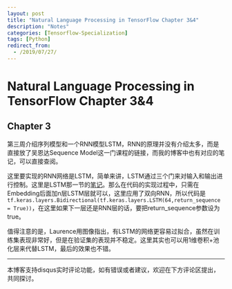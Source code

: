 ```yaml
---
layout: post
title: "Natural Language Processing in TensorFlow Chapter 3&4"
description: "Notes"
categories: [Tensorflow-Specialization]
tags: [Python]
redirect_from:
  - /2019/07/27/
---
```


# Natural Language Processing in TensorFlow Chapter 3&4  

## Chapter 3  

第三周介绍序列模型和一个RNN模型LSTM，RNN的原理并没有介绍太多，而是直接放了吴恩达Sequence Model这一门课程的链接，而我的博客中也有对应的笔记，可以直接查阅。  

这里要实现的RNN网络是LSTM，简单来讲，LSTM通过三个门来对输入和输出进行控制。这里是LSTM那一节的[笔记](http://justin-yu.me/blog/2019/07/05/Sequence-Model-Chapter-1/)。那么在代码的实现过程中，只需在Embedding后面加n层LSTM层就可以，这里应用了双向RNN，所以代码是`tf.keras.layers.Bidirectional(tf.keras.layers.LSTM(64,return_sequence = True))`，在这里如果下一层还是RNN层的话，要把return_sequence参数设为true。    

值得注意的是，Laurence用图像指出，有LSTM的网络更容易过拟合，虽然在训练集表现非常好，但是在验证集的表现并不稳定。这里其实也可以用1维卷积+池化层来代替LSTM，最后的效果也不错。  

---
本博客支持disqus实时评论功能，如有错误或者建议，欢迎在下方评论区提出，共同探讨。  
